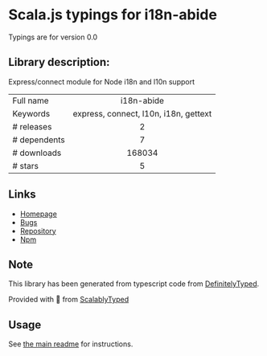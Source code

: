 
# Scala.js typings for i18n-abide

Typings are for version 0.0

## Library description:
Express/connect module for Node i18n and l10n support

|                    |                 |
| ------------------ | :-------------: |
| Full name          | i18n-abide |
| Keywords           | express, connect, l10n, i18n, gettext |
| # releases         | 2 |
| # dependents       | 7 |
| # downloads        | 168034 |
| # stars            | 5 |

## Links
- [Homepage](https://github.com/mozilla/i18n-abide)
- [Bugs](http://github.com/mozilla/i18n-abide/issues)
- [Repository](https://github.com/mozilla/i18n-abide)
- [Npm](https://www.npmjs.com/package/i18n-abide)
    


## Note
This library has been generated from typescript code from [DefinitelyTyped](https://definitelytyped.org).

Provided with :purple_heart: from [ScalablyTyped](https://github.com/oyvindberg/ScalablyTyped)

## Usage
See [the main readme](../../readme.md) for instructions.


